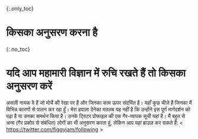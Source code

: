 {:.only_toc} 
 # किसका अनुसरण करना है 

 {:.no_toc} 
 # यदि आप महामारी विज्ञान में रुचि रखते हैं तो किसका अनुसरण करें 

 असली नायक वे हैं जो मोर्चे की रेखा पर हैं और जिनका काम ऊपर संदर्भित है। यहाँ कुछ चीज़े हैं जिनका मैं विभिन्न कारणों से पालन कर रहा हूँ। मेरा हवाला देनेका मतलब यह नहीं है कि उन्होंने इस पूर्ण मार्गदर्शन को पढ़ा है या उनका समर्थन किया है। उनके ट्विटर प्रोफाइल की एक गैर-व्यापक सूची यहां है। मैं बहुत से अन्य (गैर प्रकोप से संबंधित) लोगों का भी अनुसरण करता हूं, लेकिन आप यहां ब्राउज़ कर सकते हैं: < https://twitter.com/figgyjam/following > 
